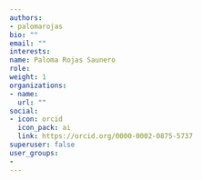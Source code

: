 ```yaml
---
authors:
- palomarojas
bio: ""
email: ""
interests:
name: Paloma Rojas Saunero
role: 
weight: 1
organizations:
- name: 
  url: ""
social:
- icon: orcid
  icon_pack: ai
  link: https://orcid.org/0000-0002-0875-5737
superuser: false
user_groups:
- 
---
```

